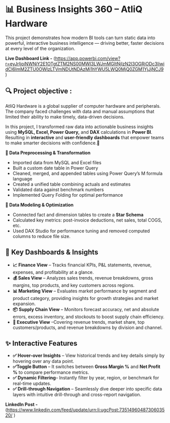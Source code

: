 # 📊 Business Insights 360 – AtliQ Hardware


This project demonstrates how modern BI tools can turn static data into powerful, interactive business intelligence — driving better, faster decisions at every level of the organization.


**Live Dashboard Link -** (https://app.powerbi.com/view?r=eyJrIjoiNWNiY2E1OTgtZTM2NS00MWI3LWJmMGItNjIzN2I3OGRjODc3IiwidCI6ImM2ZTU0OWIzLTVmNDUtNDAzMi1hYWU5LWQ0MjQ0ZGM1YjJjNCJ9)



## 🔍 Project objective : 

AtliQ Hardware is a global supplier of computer hardware and peripherals. The company faced challenges with data and manual assumptions that limited their ability to make timely, data-driven decisions.


In this project, I transformed raw data into actionable business insights using **MySQL, Excel, Power Query,** and **DAX** calculations in **Power BI**. Resulting in **interactive** and **user-friendly dashboards** that empower teams to make smarter decisions with confidence.🎯




**🔹 Data Preprocessing & Transformation**
-	 Imported data from MySQL and Excel files
-  Built a custom date table in Power Query
-	 Cleaned, merged, and appended tables using Power Query’s M formula language
-	 Created a unified table combining actuals and estimates
-	 Validated data against benchmark numbers
-	 Implemented Query Folding for optimal performance


**🔹 Data Modeling & Optimization**
-	Connected fact and dimension tables to create a **Star Schema**
- Calculated key metrics: post-invoice deductions, net sales, total COGS, etc.
-	Used DAX Studio for performance tuning and removed computed columns to reduce file size.


## 🔑 Key Dashboards & Insights
- **📈 Finance View** – Tracks financial KPIs, P&L statements, revenue, expenses, and profitability at a glance.
- **💰 Sales View** – Analyzes sales trends, revenue breakdowns, gross margins, top products, and key customers across regions.
- **📊 Marketing View** – Evaluates market performance by segment and product category, providing insights for growth strategies and market expansion.
- **📦 Supply Chain View** – Monitors forecast accuracy, net and absolute errors, excess inventory, and stockouts to boost supply chain efficiency.
- **🏢 Executive View** –Covering revenue trends, market share, top customers/products, and revenue breakdowns by division and channel.


## ✨ Interactive Features
- **✅ Hover-over Insights** – View historical trends and key details simply by hovering over any data point.
- **✅Toggle Button** – It switches between **Gross Margin %** and **Net Profit %** to compare performance metrics.
- **✅ Dynamic Filtering**– Instantly filter by year, region, or benchmark for real-time updates.
- **✅ Drill-through Navigation** – Seamlessly dive deeper into specific data layers with intuitive drill-through and cross-report navigation.

 **LinkedIn Post -** (https://www.linkedin.com/feed/update/urn:li:ugcPost:7351496048730603520/ ) 
